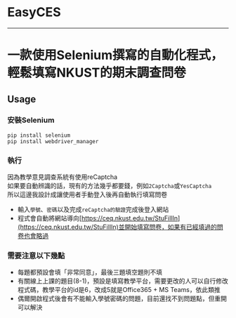 # EasyCES

---

# 一款使用Selenium撰寫的自動化程式，輕鬆填寫NKUST的期末調查問卷

## Usage

### 安裝Selenium
```
pip install selenium
pip install webdriver_manager
```

### 執行
因為教學意見調查系統有使用reCaptcha  
如果要自動辨識的話，現有的方法幾乎都要錢，例如`2Captcha`或`YesCaptcha`  
所以這邊我設計成讓使用者手動登入後再自動執行填寫問卷

- 輸入`學號`、`密碼`以及完成`reCaptcha的驗證`完成後登入網站
- 程式會自動將網站導向[https://ceq.nkust.edu.tw/StuFillIn](https://ceq.nkust.edu.tw/StuFillIn)並開始填寫問卷，如果有已經填過的問卷也會略過

### 需要注意以下幾點
- 每題都預設會填「非常同意」，最後三題填空題則不填
- 有關線上上課的題目(8-1)，預設是填寫教學平台，需要更改的人可以自行修改程式碼，教學平台的id是6，改成5就是Office365 + MS Teams，依此類推
- 偶爾開啟程式後會有不能輸入學號密碼的問題，目前還找不到問題點，但重開可以解決